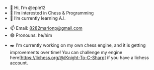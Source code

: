- 👋 Hi, I’m @eple12
- 👀 I’m interested in Chess & Programming
- 🌱 I’m currently learning A.I.
<!--- - 💞️ I’m looking to collaborate on ... --->
- 📫 Email: 8282marlonp@gmail.com
- 😄 Pronouns: he/him
<!--- - ⚡ Fun fact: --->
- ✒️ I'm currently working on my own chess engine, and it is getting improvements over time! You can challenge my engine here[https://lichess.org/@/Knight-To-C-Sharp] if you have a lichess account.

<!---
eple12/eple12 is a ✨ special ✨ repository because its `README.md` (this file) appears on your GitHub profile.
You can click the Preview link to take a look at your changes.
--->
